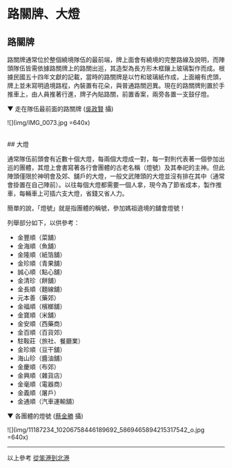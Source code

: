 # 路關牌、大燈

## 路關牌

路關牌通常位於整個繞境隊伍的最前端，牌上面會有繞境的完整路線及說明，而陣頭隊伍皆需依據路關牌上的路關出巡，其造型為長方形木框鑲上玻璃製作而成。根據民國五十四年文獻的記載，當時的路關牌是以竹和玻璃紙作成，上面繪有虎頭，牌上並未寫明遶境路程，內裝置有花朵，與普通路關迥異。現在的路關牌則置於手推車上，由人員推著行進，牌子內貼路關，前置香案，兩旁各置一支鼓仔燈。

▼ 走在隊伍最前面的路關牌 ([吳政賢](https://www.facebook.com/comdan66) 攝)

![](img/IMG_0073.jpg =640x)


<br/>
## 大燈

通常隊伍前頭會有近數十個大燈，每兩個大燈成一對，每一對則代表著一個參加出巡的團體，其燈上會書寫著各行會團體的古老名稱（燈號）及其奉祀的主神。但此陣頭僅限於神明會及郊、舖戶的大燈，一般文武陣頭的大燈並沒有排在其中（通常會掛置在自己陣前）。以往每個大燈都需要一個人拿，現今為了節省成本，製作推車，每輛車上可插六支大燈，省錢又省人力。

簡單的說，「燈號」就是指團體的稱號，參加媽祖遶境的舖會燈號！

列舉部分如下，以供參考：

* 金豐順（菜舖）
* 金海順（魚舖）
* 金隆順（紙箔舖）
* 金珍順（青果舖）
* 誠心順（點心舖）
* 金清珍（餅舖）
* 金長順（麵線舖）
* 元本善（藥郊）
* 金福順（檳榔舖）
* 金寶順（米舖）
* 金安順（西藥商）
* 金百順（百貨郊）
* 駐鞍莊（旅社、餐廳業）
* 金珍順（豆干舖）
* 海山珍（醬油舖）
* 金慶順（布郊）
* 金興順（雜貨店）
* 金毫順（電器商）
* 金義順（屠戶）
* 金通順（汽車運輸舖）

▼ 各團體的燈號 ([蔡金勝](https://www.facebook.com/profile.php?id=1531070458) 攝)

![](img/11187234_10206758446189692_5869465894215317542_o.jpg =640x)

---

以上參考 [從笨港到北港](http://www.cuy.ylc.edu.tw/~cuy14/eBook/ch3-4.htm)